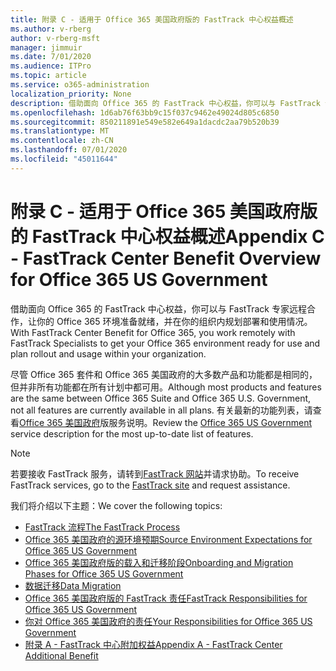 ```yaml
---
title: 附录 C - 适用于 Office 365 美国政府版的 FastTrack 中心权益概述
ms.author: v-rberg
author: v-rberg-msft
manager: jimmuir
ms.date: 7/01/2020
ms.audience: ITPro
ms.topic: article
ms.service: o365-administration
localization_priority: None
description: 借助面向 Office 365 的 FastTrack 中心权益，你可以与 FastTrack 专家远程合作，让你的 Office 365 环境准备就绪，并在你的组织内规划部署和使用情况。
ms.openlocfilehash: 1d6ab76f63bb9c15f037c9462e49024d805c6850
ms.sourcegitcommit: 850211891e549e582e649a1dacdc2aa79b520b39
ms.translationtype: MT
ms.contentlocale: zh-CN
ms.lasthandoff: 07/01/2020
ms.locfileid: "45011644"
---
```

# <a name="appendix-c---fasttrack-center-benefit-overview-for-office-365-us-government"></a><span data-ttu-id="65657-103">附录 C - 适用于 Office 365 美国政府版的 FastTrack 中心权益概述</span><span class="sxs-lookup"><span data-stu-id="65657-103">Appendix C - FastTrack Center Benefit Overview for Office 365 US Government</span></span>

<span data-ttu-id="65657-104">借助面向 Office 365 的 FastTrack 中心权益，你可以与 FastTrack 专家远程合作，让你的 Office 365 环境准备就绪，并在你的组织内规划部署和使用情况。</span><span class="sxs-lookup"><span data-stu-id="65657-104">With FastTrack Center Benefit for Office 365, you work remotely with FastTrack Specialists to get your Office 365 environment ready for use and plan rollout and usage within your organization.</span></span> 
  
<span data-ttu-id="65657-105">尽管 Office 365 套件和 Office 365 美国政府的大多数产品和功能都是相同的，但并非所有功能都在所有计划中都可用。</span><span class="sxs-lookup"><span data-stu-id="65657-105">Although most products and features are the same between Office 365 Suite and Office 365 U.S. Government, not all features are currently available in all plans.</span></span> <span data-ttu-id="65657-106">有关最新的功能列表，请查看[Office 365 美国政府](https://aka.ms/aboutgovcloud)版服务说明。</span><span class="sxs-lookup"><span data-stu-id="65657-106">Review the [Office 365 US Government](https://aka.ms/aboutgovcloud) service description for the most up-to-date list of features.</span></span>

> [!NOTE]
> <span data-ttu-id="65657-107">若要接收 FastTrack 服务，请转到[FastTrack 网站](https://go.microsoft.com/fwlink/?linkid=780698)并请求协助。</span><span class="sxs-lookup"><span data-stu-id="65657-107">To receive FastTrack services, go to the [FastTrack site](https://go.microsoft.com/fwlink/?linkid=780698) and request assistance.</span></span>  

<span data-ttu-id="65657-108">我们将介绍以下主题：</span><span class="sxs-lookup"><span data-stu-id="65657-108">We cover the following topics:</span></span>
- [<span data-ttu-id="65657-109">FastTrack 流程</span><span class="sxs-lookup"><span data-stu-id="65657-109">The FastTrack Process</span></span>](O365-fasttrack-process.md) 
- [<span data-ttu-id="65657-110">Office 365 美国政府的源环境预期</span><span class="sxs-lookup"><span data-stu-id="65657-110">Source Environment Expectations for Office 365 US Government</span></span>](US-Gov-appendix-source-environment-expectations.md)   
- [<span data-ttu-id="65657-111">Office 365 美国政府版的载入和迁移阶段</span><span class="sxs-lookup"><span data-stu-id="65657-111">Onboarding and Migration Phases for Office 365 US Government</span></span>](US-Gov-appendix-onboarding-and-migration.md)
- [<span data-ttu-id="65657-112">数据迁移</span><span class="sxs-lookup"><span data-stu-id="65657-112">Data Migration</span></span>](O365-data-migration.md)    
- [<span data-ttu-id="65657-113">Office 365 美国政府版的 FastTrack 责任</span><span class="sxs-lookup"><span data-stu-id="65657-113">FastTrack Responsibilities for Office 365 US Government</span></span>](US-Gov-appendix-fasttrack-responsibilities.md)   
- [<span data-ttu-id="65657-114">你对 Office 365 美国政府的责任</span><span class="sxs-lookup"><span data-stu-id="65657-114">Your Responsibilities for Office 365 US Government</span></span>](US-Gov-appendix-your-responsibilities.md)    
- [<span data-ttu-id="65657-115">附录 A - FastTrack 中心附加权益</span><span class="sxs-lookup"><span data-stu-id="65657-115">Appendix A - FastTrack Center Additional Benefit</span></span>](O365-fasttrack-additional-benefits.md)
